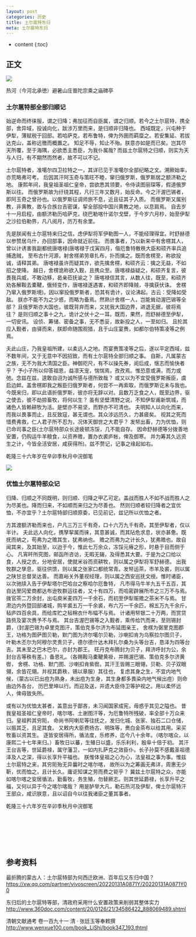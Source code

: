 ```yaml
---
layout: post
categories: 历史
title: 土尔扈特东归
meta: 土尔扈特东归
---
```

* content
{:toc}

## 正文

![]({{site.baseurl}}/images/20220210/20220210122130.jpg)

热河（今河北承徳）避暑山庄普陀宗乘之庙碑亭

### 土尔扈特部全部归顺记

始逆命而终徕服，谓之归降；弗加征而自臣属，谓之归顺。若今之土尔扈特，携全部，舍异域，投诚向化，跋涉万里而来，是归顺非归降也。
西域既定，兴屯种于伊犁，薄赋税于回部。若哈萨克，若布鲁特，俾为外圉而羁糜之。若安集延、若拔达克山，盖称远徼而概置之。
知足不辱，知止不殆。朕意亦如是而已矣。岂其尽天所覆，至于海隅，必欲悉主悉臣，为我仆属哉?
而兹土尔扈特之归顺，则实为天与人归，有不期然而然者，故不可以不记。

土尔扈特者，准噶尔四卫拉特之一，其详已见于准噶尔全部纪略之文。溯厥始率，亦荒略弗可考。
后因其汗阿玉奇与策旺不睦，窜归俄罗斯，俄罗斯居之额济勒之地。
康熙年间，我皇祖圣祖仁皇帝，尝欲悉其领要，令侍读图丽琛等，假道俄罗斯以往。
而俄罗斯故为纡绕其程，凡行三年又数月，始反命。今之汗渥巴锡者，即阿玉奇之曾孙也。以俄罗斯征调师旅不息，近且征其子入质。
而俄罗斯又属别教，非黄教，故与合族台吉密谋，挈全部投中国兴黄教之地，以息肩焉。
自去岁十一月启程，由额济勒历哈萨克，绕巴勒喀什诺尔戈壁，于今岁六月杪，始至伊犁之沙拉伯勒界，凡八阅月，历万有余里。

先是朕闻有土尔扈特来归之信，虑伊犁将军伊勒图一人，不能经理得宜。时舒赫德以参赞居乌什，办回部事，因命就近前往。
而畏事者，乃以新来中有舍楞其人，曾以计诱害我副都统唐喀禄(唐喀禄于戊寅四月，偕厄鲁特散秩大臣和硕齐率兵追捕逸贼，
至布古什河源，射舍楞弟劳章扎布，扑而擒之。既而舍楞至，称欲投诚，请释其弟。
唐喀禄虽许而疑其诈，欲先擒舍楞，和硕齐云：擒之无益，不如招之使降。
越日，舍楞诡称欲入觐，且携众至。唐喀禄益疑之，和硕齐复言，彼畏我兵威，不敢动移，曷亲莅抚谕之？
唐喀禄信其言，从数人往，既至，和硕齐劝各解鞍去橐鞬，俄倾变作，唐喀禄遂遇害，和硕齐即降贼，寻擒获伏诛。
舍楞乃窜入俄罗斯境)。因以窜投俄罗斯者，恐其有诡计，议论沸起。古云：受降如受敌。
朕亦不能不为之少惑，而略为备焉。然熟计舍楞一人，岂能耸动渥巴锡等全部？
且俄罗斯亦大国也，彼既背弃而来，又扰我大国边界，进退无据，彼将焉往？
是则归顺之事十之九，诡计之伏十之一耳。既而，果然，而舒赫德至伊犁，一切安讯。
设侦、筹储、密备之事，无不悉妥，故新投之人，一至如归。
且抡其应入觐者，由驿而来，朕即命随围观猎，且于山庄宴赉，如都尔伯特策凌等之例焉。

夫此山庄，乃我皇祖所建，以柔远人之地。而宴赉策凌等之后，遂以平定西域，兹不数年间，又于无意中不因招致，而有土尔扈特全部归顺之事。
自斯，凡属蒙古之族，无不为我大清国之臣。神御咫尺，有不以操先券，阅后成，惬志而愉快者乎？
予小子所以仰答祖恩，益凛天宠，惴惴焉，孜孜焉。惟恐意或满，而力或弛。念兹在兹，遑敢自诩为诚所感与德所致哉？
或又以为不宜受俄罗斯叛臣，虞启边衅。盖舍楞即我之叛臣归俄罗斯者，何尝不一再索取，而俄罗斯讫未与我也。
今既来归，即以此语折俄罗斯，彼亦将无辞以对。且数万乏食之人，既至边界，驱之使去，彼不劫掠畜牧，将何以生？
虽有坚壁清野之说，不知伊犁甫新筑城，而诸色人皆赖耕牧为活。是壁亦不易坚，而野亦不可清也。
夫明知人以向化而来，而我以畏事而止，且反致寇，甚无谓也。其众涉远历久，力甚疲矣。
视其之死而惜费弗救，仁人君子所不忍为，况体天御世之大君乎？
发帑出畜，力为优恤，则已命司事之臣(土尔扈特部众长途疲顿冻馁，几不能自存。
因命舒赫德等分拨善地安置，仍购运牛羊粮食，以资养赡，置办衣裘庐帐，俾及御寒。
并为筹其久远资生之计，今皆全活安居，咸获得所)。兹不赘记，记事之缘起如右。

乾隆三十六年岁在辛卯季秋月中浣御笔

![]({{site.baseurl}}/images/20220210/20220210122135.jpg)

### 优恤土尔扈特部众记

归降、归顺之不同既明，则归顺、归降之甲乙可定。盖战而胜人不如不战而胜人之为尽美也。降而归来，不如顺而来归之为尽善也。
然则归顺者较归降者之宜优恤，不亦宜乎？土尔扈特部归顺原委，已见前记，兹记所以优恤之者。

方其渡额济勒而来也，户凡三万三千有奇，口十六万九千有奇。其至伊犁者，仅以半计。
夫此远人向化，携孥挈属而徕，其意甚诚，而其阽危求息，状亦甚惫。既抚而纳之，苟弗为之赡其生，犹弗纳也。
赡之而弗为之计长久，犹弗赡也。故自闻其来，及其始至，以迨于今，惟此七万余众，冻馁元瘠之形，时悬于目而侧于心。
凡宵旰所究图，邮函所咨访，无暇无辍，及得悉其大要。于是为之口给以食，人授之衣，分地安居，使就米谷而资耕牧，则以属之伊犁将军舒赫德。
出我牧群之孳息，驱往供馈，则以属之张家口都统常青。发帑运茶，市羊及裘，则以属之陕甘总督吴达善。
而嘉峪关外董视经理，则以属之西安巡抚文绶。惟时诸臣，以次驰牍入告于伊犁塔尔巴哈台之察哈尔厄鲁特，
凡市得马牛羊九五千五百，其自达里冈爱商都达布逊牧群运往者，又十有四万，而哈密辟展所市之三万不与焉。
拨官茶二万余封，出屯庾米麦四万一千余石，而初至伊犁赈赡之茶米不与焉。
甘肃边内外暨回部诸城，购羊裘五万一千余裘，布六万一千余匹，棉五万九千余斤，毡庐四百余具，而给库贮之毡棉衣什布幅不与焉。
计诸用帑银二十万两，而赏贷路赀及宴次赉予不与焉。
其台吉渥巴锡等之入觐者，乘传给饩而来，至则锡封爵，（封渥巴锡为卓里克图汗，策伯克多尔济为布延图亲王，
舍楞为弼里克图郡王，功格为图萨图贝勒，默门图为济尔噶尔贝勒，沙喇扣肯为乌察拉尔图贝子，
叶勒木丕尔为阿穆尔灵贵贝子，德尔德什达木拜扎尔桑为头等台吉，恳泽为四等台吉。其未至之巴木巴尔，亦封为郡王。
旺丹克布腾封为贝子，拜济呼封为公，余封台吉等秩有差。）备恩礼。（各赐鞍马橐鞬黄褂，并赐渥巴锡、策伯克多尔济黄辔，
舍楞、功格、默门图、沙喇扣肯紫辔。其汗王皆赐三眼翎，贝勒、贝子双眼翎，余皆花翎。并视其爵秩，锡以章服）其往也，
复虑其身之生，不宜内地气候，（蒙古以已出痘为熟身，未出痘为生身，其生身都多畏染内地气候出痘）则命由边外各台，
历巴里坤以行。而迎及送，并遗大臣侍卫等护视之。用以柔怀远人，俾毋致失所。

或有以为优恤太甚者，盖意出于鄙吝，未习闻国家成宪，毋惑乎其见之隘也。
昔我皇祖圣祖仁皇帝时，喀尔喀、土谢图汗等，为厄鲁特所残破，率全部十万众来归。皇祖矜其穷阨，
命尚书阿喇尼等往抚之，发归化城、张家、独石二口仓储，以振其乏，且足其食。
又敕内大臣费扬古、明珠等，赉白金茶布以给其用。采买牧畜以资其生。
逐皆安居得所，循法度，乐修养，迄今八十余年。（喀尔喀众，以康熙二十七年来归。）畜牧日以蕃，生殖日以盛，乐乐利利，殷阜十倍于初。
其汗王台吉等，世延爵禄，属守藩卫，一如内扎萨克之效臣仆。长子孙莫不感戴圣祖德泽及人之深，得以长享升平福也。
朕惟体皇祖之心为心，法皇祖之事为事。惟兹土尔扈特之来，其穷阨殆无异曩时之喀尔喀，
故所以为之筹画无弗详，周惠无少靳，优而恤之，且计长久。庸讵知谋之劳而费之钜乎？
冀兹土尔扈特之众，亦能如喀尔喀之安居循法，勤畜牧，务生殖，勿替厥志。则其世延爵禄，长享升平之福，又何以异于今之喀尔喀哉？
用是胪举大凡，勒石热河及伊犁，俾土尔扈特汗王部众，咸识朕意，且以诏自今以往我诸臣之董其事者。

乾隆三十六年岁在辛卯季秋月中浣御笔


<br/><br/><br/><br/><br/>
## 参考资料

最折腾的蒙古人：土尔扈特部为何西迁欧洲、百年后又东归中国？ <https://xw.qq.com/partner/vivoscreen/20220131A0871Y/20220131A0871Y00>

东归后的土尔扈特等部，清政府采用什么安置政策来削弱其整体实力 <http://www.360doc.com/content/20/0126/21/34586422_888069489.shtml>

清朝文献通考 卷一百九十一 清 · 张廷玉等奉敕撰 <http://www.wenxue100.com/book_LiShi/book347_193.thtml>
